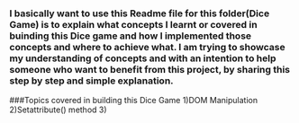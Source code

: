 ### I basically want to use this Readme file for this folder(Dice Game) is to explain what concepts I learnt or covered in buinding this Dice game and how I implemented those concepts and where to achieve what. I am trying to showcase my understanding of concepts and with an intention to help someone who want to benefit from this project, by sharing this step by step and simple explanation.

###Topics covered in building this Dice Game
1)DOM Manipulation
2)Setattribute() method
3)

